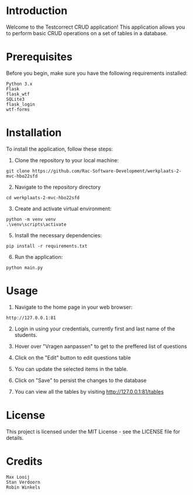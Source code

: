 
# Introduction
Welcome to the Testcorrect CRUD application! This application allows you to perform basic CRUD operations on a set of tables in a database.

# Prerequisites
Before you begin, make sure you have the following requirements installed:
```
Python 3.x
Flask
flask_wtf
SQLite3
flask_login
wtf-forms
```

# Installation

To install the application, follow these steps:

1. Clone the repository to your local machine:
```
git clone https://github.com/Rac-Software-Development/werkplaats-2-mvc-hbo22sfd
```

2. Navigate to the repository directory
```
cd werkplaats-2-mvc-hbo22sfd
```

3. Create and activate virtual environment:
```
python -m venv venv
.\venv\scripts\activate
```

5. Install the necessary dependencies:
```
pip install -r requirements.txt
```

6. Run the application:
```
python main.py
```


# Usage
1. Navigate to the home page in your web browser:
 
```
http://127.0.0.1:81
```
2. Login in using your credentials, currently first and last name of the students. 

3. Hover over "Vragen aanpassen" to get to the preffered list of questions 

5. Click on the "Edit" button to edit questions table

6. You can update the selected items in the table.

7. Click on "Save" to persist the changes to the database

8. You can view all the tables by visiting http://127.0.0.1:81/tables

# License
This project is licensed under the MIT License - see the LICENSE file for details.

# Credits
```
Max Looij
Stan Verdoorn
Robin Winkels
```